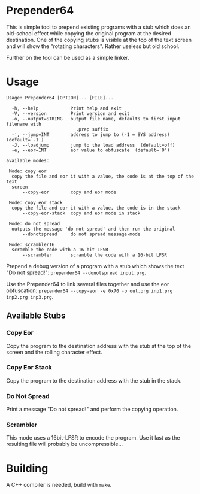 # Prepender64 #

This is simple tool to prepend existing programs with a stub which
does an old-school effect while copying the original program at the
desired destination. One of the copying stubs is visible at the top of
the text screen and will show the "rotating characters". Rather
useless but old school.

Further on the tool can be used as a simple linker.

# Usage #

```
Usage: Prepender64 [OPTION]... [FILE]...

  -h, --help            Print help and exit
  -V, --version         Print version and exit
  -o, --output=STRING   output file name, defaults to first input filename with
                          .prep suffix
  -j, --jump=INT        address to jump to (-1 = SYS address)  (default=`-1')
  -J, --loadjump        jump to the load address  (default=off)
  -e, --eor=INT         eor value to obfuscate  (default=`0')

available modes:

 Mode: copy eor
  copy the file and eor it with a value, the code is at the top of the text
  screen
      --copy-eor        copy and eor mode

 Mode: copy eor stack
  copy the file and eor it with a value, the code is in the stack
      --copy-eor-stack  copy and eor mode in stack

 Mode: do not spread
  outputs the message 'do not spread' and then run the original
      --donotspread     do not spread message-mode

 Mode: scrambler16
  scramble the code with a 16-bit LFSR
      --scrambler       scramble the code with a 16-bit LFSR
```

Prepend a debug version of a program with a stub which shows the text
"Do not spread!": `prepender64 --donotspread input.prg`.

Use the Prepender64 to link several files together and use the eor obfuscation: `prepender64 --copy-eor -e 0x70 -o out.prg inp1.prg inp2.prg inp3.prg`.

## Available Stubs ##

### Copy Eor ###

Copy the program to the destination address with the stub at the top
of the screen and the rolling character effect.

### Copy Eor Stack ###

Copy the program to the destination address with the stub in the
stack.

### Do Not Spread ###

Print a message "Do not spread!" and perform the copying operation.

### Scrambler ###

This mode uses a 16bit-LFSR to encode the program. Use it last as the
resulting file will probably be uncompressible...

# Building #

A C++ compiler is needed, build with `make`.
